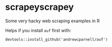 # scrapeyscrapey
Some very hacky web scraping examples in R

Helps if you install `auf` first with:
```{r}
devtools::install_github('andrewcparnell/auf')
```
